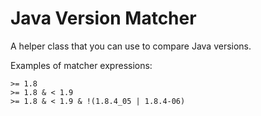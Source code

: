 Java Version Matcher
====================

A helper class that you can use to compare Java versions.

Examples of matcher expressions:
```
>= 1.8
>= 1.8 & < 1.9
>= 1.8 & < 1.9 & !(1.8.4_05 | 1.8.4-06)
```
